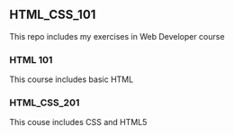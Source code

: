 ## HTML_CSS_101

This repo includes my exercises in Web Developer course

### HTML 101
This course includes basic HTML

### HTML_CSS_201
This couse includes CSS and HTML5